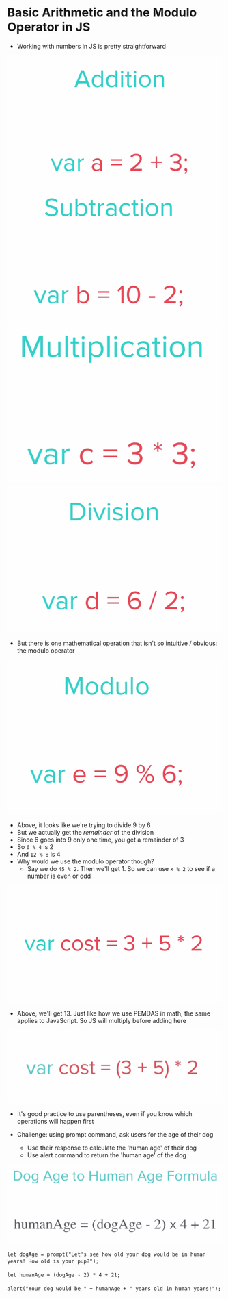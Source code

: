 # Basic Arithmetic and the Modulo Operator in JS

- Working with numbers in JS is pretty straightforward

![](../images/12.png)
![](../images/13.png)
![](../images/14.png)
![](../images/15.png)

- But there is one mathematical operation that isn't so intuitive / obvious: the modulo operator

![](../images/16.png)
- Above, it looks like we're trying to divide 9 by 6
- But we actually get the _remainder_ of the division
- Since 6 goes into 9 only one time, you get a remainder of 3
- So `6 % 4` is 2
- And `12 % 8` is 4
- Why would we use the modulo operator though?
    - Say we do `45 % 2`. Then we'll get 1. So we can use `x % 2` to see if a number is even or odd

![](../images/17.png)
- Above, we'll get 13. Just like how we use PEMDAS in math, the same applies to JavaScript. So JS will multiply before adding here

![](../images/18.png)
- It's good practice to use parentheses, even if you know which operations will happen first

- Challenge: using prompt command, ask users for the age of their dog
    - Use their response to calculate the 'human age' of their dog
    - Use alert command to return the 'human age' of the dog

![](../images/19.png)

```
let dogAge = prompt("Let's see how old your dog would be in human years! How old is your pup?");

let humanAge = (dogAge - 2) * 4 + 21;

alert("Your dog would be " + humanAge + " years old in human years!");
```